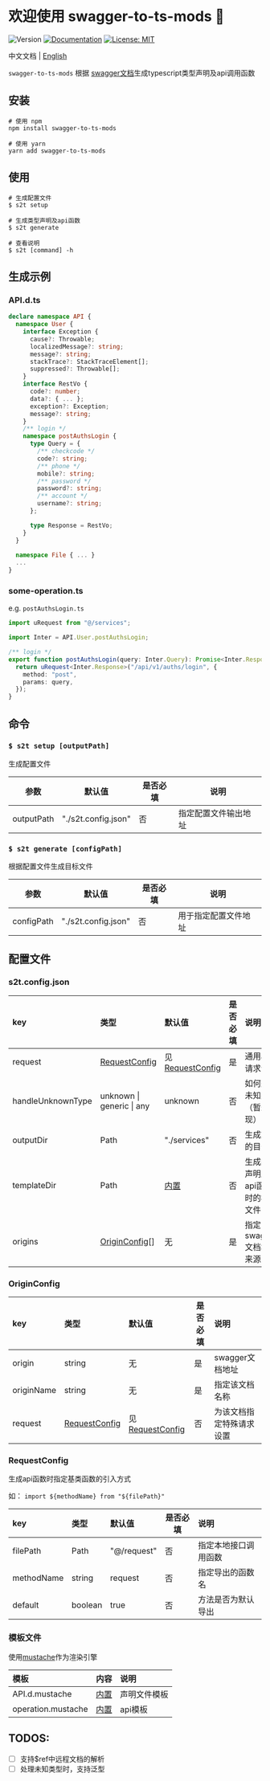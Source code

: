# 欢迎使用 swagger-to-ts-mods 👋

![Version](https://img.shields.io/badge/version-0.0.1-blue.svg?cacheSeconds=2592000)
[![Documentation](https://img.shields.io/badge/documentation-yes-brightgreen.svg)](doc)
[![License: MIT](https://img.shields.io/badge/License-MIT-yellow.svg)](#)

中文文档 | [English](./README-en.MD)

`swagger-to-ts-mods` 根据 [swagger文档](https://swagger.io/specification/v2/)生成typescript类型声明及api调用函数

## 安装

```shell
# 使用 npm
npm install swagger-to-ts-mods

# 使用 yarn
yarn add swagger-to-ts-mods
```

## 使用

```shell
# 生成配置文件
$ s2t setup

# 生成类型声明及api函数
$ s2t generate

# 查看说明
$ s2t [command] -h
```

## 生成示例

### API.d.ts

```typescript
declare namespace API {
  namespace User {
    interface Exception {
      cause?: Throwable;
      localizedMessage?: string;
      message?: string;
      stackTrace?: StackTraceElement[];
      suppressed?: Throwable[];
    }
    interface RestVo {
      code?: number;
      data?: { ... };
      exception?: Exception;
      message?: string;
    }
    /** login */
    namespace postAuthsLogin {
      type Query = {
        /** checkcode */
        code?: string;
        /** phone */
        mobile?: string;
        /** password */
        password?: string;
        /** account */
        username?: string;
      };

      type Response = RestVo;
    }
  }
  
  namespace File { ... }
  ...
}
```

### some-operation.ts

e.g. `postAuthsLogin.ts`

```typescript
import uRequest from "@/services";

import Inter = API.User.postAuthsLogin;

/** login */
export function postAuthsLogin(query: Inter.Query): Promise<Inter.Response> {
  return uRequest<Inter.Response>("/api/v1/auths/login", {
    method: "post",
    params: query,
  });
}
```



## 命令

### `$ s2t setup [outputPath]`

生成配置文件

| 参数   | 默认值                 |是否必填| 说明         |
|------|---------------------|---|------------|
| outputPath | "./s2t.config.json" |否| 指定配置文件输出地址 |

### `$ s2t generate [configPath]`
根据配置文件生成目标文件

| 参数   | 默认值                 |是否必填| 说明         |
|------|---------------------|---|------------|
| configPath | "./s2t.config.json" |否| 用于指定配置文件地址 |

## 配置文件

### s2t.config.json

| key     | 类型            | 默认值             | 是否必填  | 说明       |
|:--------|:--------------|:----------------|-------|:---------|
| request | [RequestConfig](#RequestConfig) | 见[RequestConfig](#RequestConfig) | 是     | 通用api请求设置 |
| handleUnknownType  | unknown  \|  generic \| any | unknown | 否 | 如何处理未知类型 （暂未实现） |
| outputDir | Path | "./services" | 否 | 生成文件的目录 |
| templateDir | Path | [内置](./src/templates) | 否 | 生成类型声明及api函数时的模板文件目录 |
| origins  | [OriginConfig](#OriginConfig)[] | 无    | 是 | 指定swagger文档地址来源 |



### OriginConfig

| key        | 类型                           | 默认值                            | 是否必填 | 说明                     |
| :--------- | :----------------------------- | :-------------------------------- | -------- | :----------------------- |
| origin     | string                         | 无                                | 是       | swagger文档地址          |
| originName | string                         | 无                                | 是       | 指定该文档名称           |
| request    | [RequestConfig](RequestConfig) | 见[RequestConfig](#RequestConfig) | 否       | 为该文档指定特殊请求设置 |



### RequestConfig

生成api函数时指定基类函数的引入方式

如： `import ${methodName} from "${filePath}"`

| key        | 类型    | 默认值      | 是否必填 | 说明                 |
| :--------- | :------ | :---------- | -------- | :------------------- |
| filePath   | Path    | "@/request" | 否       | 指定本地接口调用函数 |
| methodName | string  | request     | 否       | 指定导出的函数名     |
| default    | boolean | true        | 否       | 方法是否为默认导出   |



### 模板文件

使用[mustache](https://github.com/mustache/mustache.github.com)作为渲染引擎

| 模板               | 内容                                       | 说明         |
| :----------------- | :----------------------------------------- | :----------- |
| API.d.mustache     | [内置](./src/templates/API.d.mustache)     | 声明文件模板 |
| operation.mustache | [内置](./src/templates/operation.mustache) | api模板      |



## TODOS:

- [ ] 支持$ref中远程文档的解析
- [ ] 处理未知类型时，支持泛型
